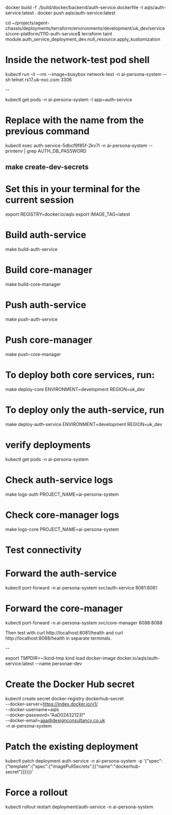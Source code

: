 docker build -f ./build/docker/backend/auth-service.dockerfile -t aqls/auth-service:latest .
docker push aqls/auth-service:latest

cd ~/projects/agent-chassis/deployments/terraform/environments/development/uk_dev/services/core-platform/1110-auth-service$ 
terraform taint module.auth_service_deployment_dev.null_resource.apply_kustomization


# Inside the network-test pod shell
kubectl run -it --rm --image=busybox network-test -n ai-persona-system -- sh
telnet rs17.uk-noc.com 3306

--

kubectl get pods -n ai-persona-system -l app=auth-service
# Replace <auth-service-pod-name> with the name from the previous command
kubectl exec auth-service-5dbcf9f85f-2kv7l -n ai-persona-system -- printenv | grep AUTH_DB_PASSWORD


make create-dev-secrets
--

# Set this in your terminal for the current session
export REGISTRY=docker.io/aqls
export IMAGE_TAG=latest

# Build auth-service
make build-auth-service

# Build core-manager
make build-core-manager

# Push auth-service
make push-auth-service

# Push core-manager
make push-core-manager

# To deploy both core services, run:
make deploy-core ENVIRONMENT=development REGION=uk_dev

# To deploy only the auth-service, run
make deploy-auth-service ENVIRONMENT=development REGION=uk_dev

# verify deployments
kubectl get pods -n ai-persona-system

# Check auth-service logs
make logs-auth PROJECT_NAME=ai-persona-system

# Check core-manager logs
make logs-core PROJECT_NAME=ai-persona-system

# Test connectivity
# Forward the auth-service
kubectl port-forward -n ai-persona-system svc/auth-service 8081:8081

# Forward the core-manager
kubectl port-forward -n ai-persona-system svc/core-manager 8088:8088

Then test with curl http://localhost:8081/health and curl http://localhost:8088/health in separate terminals.

--

export TMPDIR=~/kind-tmp
kind load docker-image docker.io/aqls/auth-service:latest --name personae-dev


# Create the Docker Hub secret
kubectl create secret docker-registry dockerhub-secret \
--docker-server=https://index.docker.io/v1/ \
--docker-username=aqls \
--docker-password="AaD02432123!" \
--docker-email=aaa@designconsultancy.co.uk \
-n ai-persona-system

# Patch the existing deployment
kubectl patch deployment auth-service -n ai-persona-system -p '{"spec":{"template":{"spec":{"imagePullSecrets":[{"name":"dockerhub-secret"}]}}}}'

# Force a rollout
kubectl rollout restart deployment/auth-service -n ai-persona-system